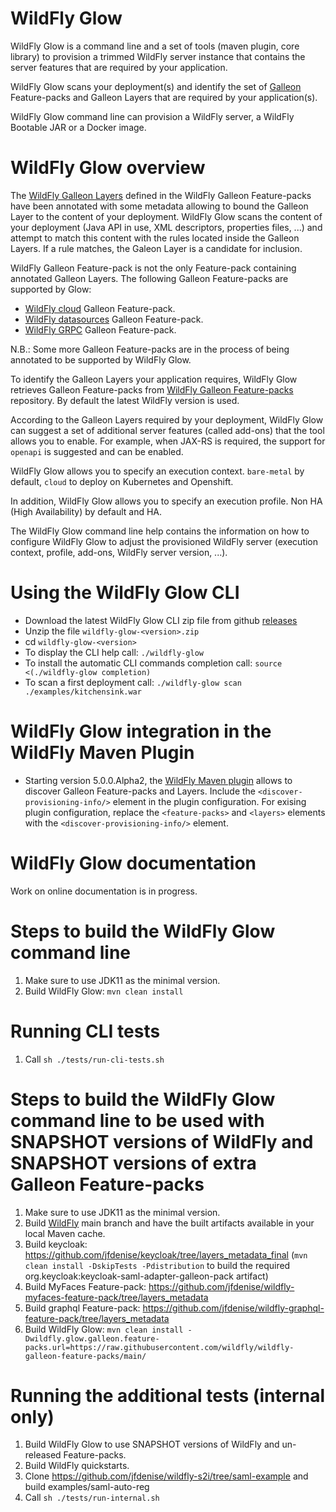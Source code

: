 # WildFly Glow

WildFly Glow is a command line and a set of tools (maven plugin, core library) to provision a trimmed WildFly server instance that contains the server features that are required by your application.

WildFly Glow scans your deployment(s) and identify the set of [Galleon](https://github.com/wildfly/galleon) Feature-packs and Galleon Layers that are required by your application(s).

WildFly Glow command line can provision a WildFly server, a WildFly Bootable JAR or a Docker image.

# WildFly Glow overview

The [WildFly Galleon Layers](https://docs.wildfly.org/29/Galleon_Guide.html#wildfly_galleon_layers) defined in the WildFly Galleon Feature-packs have been annotated 
with some metadata allowing to bound the Galleon Layer to the content of your deployment.
WildFly Glow scans the content of your deployment (Java API in use, XML descriptors, properties files, ...) and attempt to match this content with the rules located 
inside the Galleon Layers. If a rule matches, the Galeon Layer is a candidate for inclusion.

WildFly Galleon Feature-pack is not the only Feature-pack containing annotated Galleon Layers. The following Galleon Feature-packs are supported by Glow:

* [WildFly cloud](https://github.com/wildfly-extras/wildfly-cloud-galleon-pack) Galleon Feature-pack.
* [WildFly datasources](https://github.com/wildfly-extras/wildfly-datasources-galleon-pack) Galleon Feature-pack.
* [WildFly GRPC](https://github.com/wildfly-extras/wildfly-grpc-feature-pack) Galleon Feature-pack.

N.B.: Some more Galleon Feature-packs are in the process of being annotated to be supported by WildFly Glow.

To identify the Galleon Layers your application requires, WildFly Glow retrieves Galleon Feature-packs from [WildFly Galleon Feature-packs](https://github.com/wildfly/wildfly-galleon-feature-packs/tree/release) repository. 
By default the latest WildFly version is used.

According to the Galleon Layers required by your deployment, WildFly Glow can suggest a set of additional server features (called add-ons) that the tool 
allows you to enable. For example, when JAX-RS is required, the support for `openapi` is suggested and can be enabled.

WildFly Glow allows you to specify an execution context. `bare-metal` by default, `cloud` to deploy on Kubernetes and Openshift.

In addition, WildFly Glow allows you to specify an execution profile. Non HA (High Availability) by default and HA.

The WildFly Glow command line help contains the information on how to configure WildFly Glow 
to adjust the provisioned WildFly server (execution context, profile, add-ons, WildFly server version, ...).

# Using the WildFly Glow CLI

* Download the latest WildFly Glow CLI zip file from github [releases](https://github.com/wildfly/wildfly-glow/releases)
* Unzip the file `wildfly-glow-<version>.zip`
* cd `wildfly-glow-<version>`
* To display the CLI help call: `./wildfly-glow`
* To install the automatic CLI commands completion call: `source <(./wildfly-glow completion)`
* To scan a first deployment call: `./wildfly-glow scan ./examples/kitchensink.war`

# WildFly Glow integration in the WildFly Maven Plugin

* Starting version 5.0.0.Alpha2, the [WildFly Maven plugin](https://github.com/wildfly/wildfly-maven-plugin) allows to discover Galleon Feature-packs and Layers.
Include the `<discover-provisioning-info/>` element in the plugin configuration. For exising plugin configuration, replace the `<feature-packs>` and `<layers>` elements with the `<discover-provisioning-info/>` element. 

# WildFly Glow documentation

Work on online documentation is in progress.

# Steps to build the WildFly Glow command line

1) Make sure to use JDK11 as the minimal version.
2) Build WildFly Glow: `mvn clean install`

# Running CLI tests

1) Call `sh ./tests/run-cli-tests.sh`

# Steps to build the WildFly Glow command line to be used with SNAPSHOT versions of WildFly and SNAPSHOT versions of extra Galleon Feature-packs

1) Make sure to use JDK11 as the minimal version.
2) Build [WildFly](https://github.com/wildfly/wildfly) main branch and have the built artifacts available in your local Maven cache.
3) Build keycloak: https://github.com/jfdenise/keycloak/tree/layers_metadata_final (`mvn clean install -DskipTests -Pdistribution` to build the required org.keycloak:keycloak-saml-adapter-galleon-pack artifact)
4) Build MyFaces Feature-pack: https://github.com/jfdenise/wildfly-myfaces-feature-pack/tree/layers_metadata
5) Build graphql Feature-pack: https://github.com/jfdenise/wildfly-graphql-feature-pack/tree/layers_metadata
6) Build WildFly Glow: `mvn clean install -Dwildfly.glow.galleon.feature-packs.url=https://raw.githubusercontent.com/wildfly/wildfly-galleon-feature-packs/main/`

# Running the additional tests (internal only)

1) Build WildFly Glow to use SNAPSHOT versions of WildFly and un-released Feature-packs. 
2) Build WildFly quickstarts.
3) Clone https://github.com/jfdenise/wildfly-s2i/tree/saml-example and build examples/saml-auto-reg
4) Call `sh ./tests/run-internal.sh`
